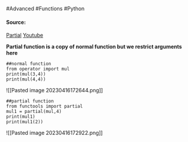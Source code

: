 #Advanced #Functions  #Python 

#### Source:
[Partial](https://www.learnpython.org/en/Partial_functions)
[Youtube](https://www.youtube.com/watch?v=mWcFMrrQR4A)

**Partial function is a copy of normal function but we restrict arguments here**

```
##normal function
from operator import mul
print(mul(3,4))
print(mul(4,4))
```

![[Pasted image 20230416172644.png]]

```
##partial function
from functools import partial
mul1 = partial(mul,4)
print(mul1)
print(mul1(2))
```

![[Pasted image 20230416172922.png]]

